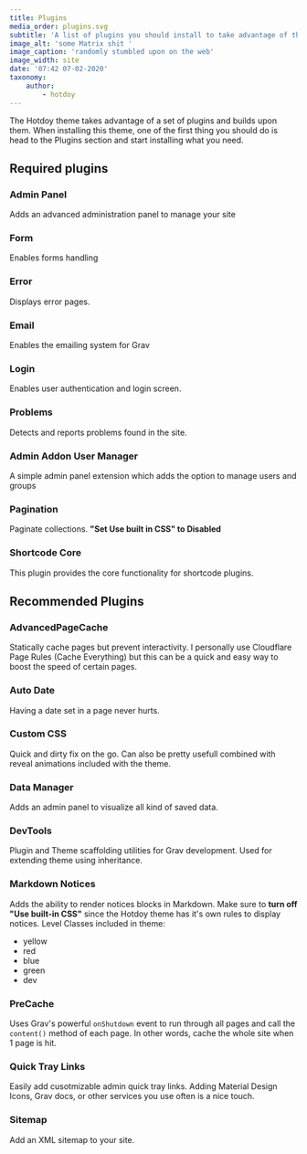 ```yaml
---
title: Plugins
media_order: plugins.svg
subtitle: 'A list of plugins you should install to take advantage of the hotdoy theme'
image_alt: 'some Matrix shit '
image_caption: 'randomly stumbled upon on the web'
image_width: site
date: '07:42 07-02-2020'
taxonomy:
    author:
        - hotdoy
---
```


The Hotdoy theme takes advantage of a set of plugins and builds upon them.
When installing this theme, one of the first thing you should do is head to the Plugins section and start installing what you need.

## Required plugins

### Admin Panel
Adds an advanced administration panel to manage your site

### Form
Enables forms handling

### Error
Displays error pages.

### Email
Enables the emailing system for Grav

### Login
Enables user authentication and login screen.

### Problems
Detects and reports problems found in the site.

### Admin Addon User Manager
A simple admin panel extension which adds the option to manage users and groups

### Pagination
Paginate collections.
**"Set Use built in CSS" to Disabled**

### Shortcode Core
This plugin provides the core functionality for shortcode plugins.

## Recommended Plugins

### AdvancedPageCache
Statically cache pages but prevent interactivity.
I personally use Cloudflare Page Rules (Cache Everything) but this can be a quick and easy way to boost the speed of certain pages.

### Auto Date
Having a date set in a page never hurts.

### Custom CSS
Quick and dirty fix on the go. Can also be pretty usefull combined with reveal animations included with the theme.

### Data Manager
Adds an admin panel to visualize all kind of saved data.

###  DevTools
Plugin and Theme scaffolding utilities for Grav development. Used for extending theme using inheritance.

###  Markdown Notices
Adds the ability to render notices blocks in Markdown.
Make sure to **turn off "Use built-in CSS"** since the Hotdoy theme has it's own rules to display notices.
Level Classes included in theme:
* yellow
* red
* blue
* green
* dev

### PreCache
Uses Grav's powerful ```onShutdown``` event to run through all pages and call the ```content()``` method of each page.
In other words, cache the whole site when 1 page is hit.

### Quick Tray Links
Easily add cusotmizable admin quick tray links.
Adding Material Design Icons, Grav docs, or other services you use often is a nice touch.

### Sitemap
Add an XML sitemap to your site.